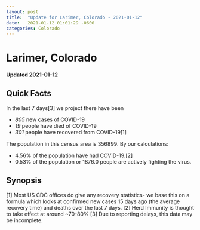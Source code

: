 ```yaml
---
layout: post
title:  "Update for Larimer, Colorado - 2021-01-12"
date:   2021-01-12 01:01:29 -0600
categories: Colorado
---
```


# Larimer, Colorado
#### Updated 2021-01-12

## Quick Facts

In the last 7 days[3] we project there have been
- *805* new cases of COVID-19
- *19* people have died of COVID-19
- *301* people have recovered from COVID-19[1]

The population in this census area is 356899. By our calculations:
- 4.56% of the population have had COVID-19.[2]
- 0.53% of the population or 1876.0 people are actively fighting the virus.

## Synopsis




[1] Most US CDC offices do give any recovery statistics- we base this on a formula which looks at confirmed new cases
15 days ago (the average recovery time) and deaths over the last 7 days.
[2] Herd Immunity is thought to take effect at around ~70-80%
[3] Due to reporting delays, this data may be incomplete. 
    